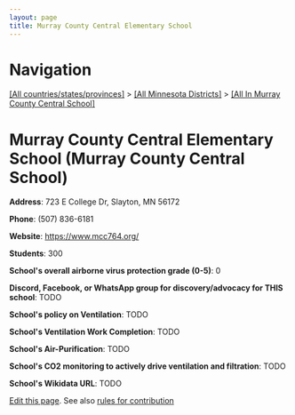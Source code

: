 ```yaml
---
layout: page
title: Murray County Central Elementary School
---
```

# Navigation

[[All countries/states/provinces]](../../..) > [[All Minnesota Districts]](../..) > [[All In Murray County Central School]](..)

# Murray County Central Elementary School (Murray County Central School)

**Address**: 723 E College Dr, Slayton, MN 56172

**Phone**: (507) 836-6181

**Website**: <https://www.mcc764.org/>

**Students**: 300

**School's overall airborne virus protection grade (0-5)**: 0

**Discord, Facebook, or WhatsApp group for discovery/advocacy for THIS school**: TODO

**School's policy on Ventilation**: TODO

**School's Ventilation Work Completion**: TODO

**School's Air-Purification**: TODO

**School's CO2 monitoring to actively drive ventilation and filtration**: TODO

**School's Wikidata URL**: TODO


[Edit this page](https://github.com/ventilate-schools/MN/edit/main/./Murray_County_Central_School/Murray_County_Central_Elementary_School.md). See also [rules for contribution](../../../contribution-rules/)